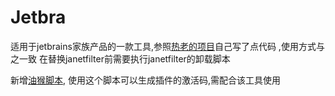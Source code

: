 # Jetbra
适用于jetbrains家族产品的一款工具,参照[热老的项目](https://jetbra.in/s)自己写了点代码 ,使用方式与之一致
在替换janetfilter前需要执行janetfilter的卸载脚本



新增[油猴脚本](https://greasyfork.org/zh-CN/scripts/480799-jetbra), 使用这个脚本可以生成插件的激活码,需配合该工具使用
